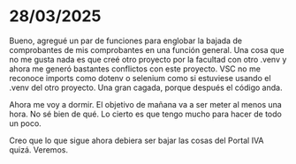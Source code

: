 # 28/03/2025

Bueno, agregué un par de funciones para englobar la bajada de comprobantes de mis comprobantes en una función general. Una cosa que no me gusta nada es que creé otro proyecto por la facultad con otro .venv y ahora me generó bastantes conflictos con este proyecto. VSC no me reconoce imports como dotenv o selenium como si estuviese usando el .venv del otro proyecto. Una gran cagada, porque después el código anda.

Ahora me voy a dormir. El objetivo de mañana va a ser meter al menos una hora. No sé bien de qué. Lo cierto es que tengo mucho para hacer de todo un poco.

Creo que lo que sigue ahora debiera ser bajar las cosas del Portal IVA quizá. Veremos.

